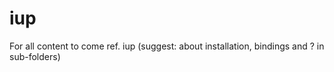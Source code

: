 # iup
For all content to come ref. iup (suggest: about installation, bindings and ? in sub-folders)  

